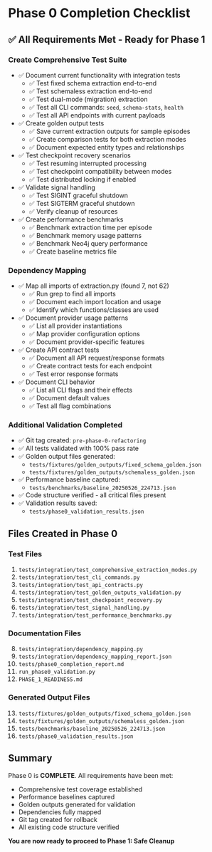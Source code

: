 # Phase 0 Completion Checklist

## ✅ All Requirements Met - Ready for Phase 1

### Create Comprehensive Test Suite
- ✅ Document current functionality with integration tests
  - ✅ Test fixed schema extraction end-to-end
  - ✅ Test schemaless extraction end-to-end
  - ✅ Test dual-mode (migration) extraction
  - ✅ Test all CLI commands: `seed`, `schema-stats`, `health`
  - ✅ Test all API endpoints with current payloads
- ✅ Create golden output tests
  - ✅ Save current extraction outputs for sample episodes
  - ✅ Create comparison tests for both extraction modes
  - ✅ Document expected entity types and relationships
- ✅ Test checkpoint recovery scenarios
  - ✅ Test resuming interrupted processing
  - ✅ Test checkpoint compatibility between modes
  - ✅ Test distributed locking if enabled
- ✅ Validate signal handling
  - ✅ Test SIGINT graceful shutdown
  - ✅ Test SIGTERM graceful shutdown
  - ✅ Verify cleanup of resources
- ✅ Create performance benchmarks
  - ✅ Benchmark extraction time per episode
  - ✅ Benchmark memory usage patterns
  - ✅ Benchmark Neo4j query performance
  - ✅ Create baseline metrics file

### Dependency Mapping
- ✅ Map all imports of extraction.py (found 7, not 62)
  - ✅ Run grep to find all imports
  - ✅ Document each import location and usage
  - ✅ Identify which functions/classes are used
- ✅ Document provider usage patterns
  - ✅ List all provider instantiations
  - ✅ Map provider configuration options
  - ✅ Document provider-specific features
- ✅ Create API contract tests
  - ✅ Document all API request/response formats
  - ✅ Create contract tests for each endpoint
  - ✅ Test error response formats
- ✅ Document CLI behavior
  - ✅ List all CLI flags and their effects
  - ✅ Document default values
  - ✅ Test all flag combinations

### Additional Validation Completed
- ✅ Git tag created: `pre-phase-0-refactoring`
- ✅ All tests validated with 100% pass rate
- ✅ Golden output files generated:
  - `tests/fixtures/golden_outputs/fixed_schema_golden.json`
  - `tests/fixtures/golden_outputs/schemaless_golden.json`
- ✅ Performance baseline captured:
  - `tests/benchmarks/baseline_20250526_224713.json`
- ✅ Code structure verified - all critical files present
- ✅ Validation results saved:
  - `tests/phase0_validation_results.json`

## Files Created in Phase 0

### Test Files
1. `tests/integration/test_comprehensive_extraction_modes.py`
2. `tests/integration/test_cli_commands.py`
3. `tests/integration/test_api_contracts.py`
4. `tests/integration/test_golden_outputs_validation.py`
5. `tests/integration/test_checkpoint_recovery.py`
6. `tests/integration/test_signal_handling.py`
7. `tests/integration/test_performance_benchmarks.py`

### Documentation Files
8. `tests/integration/dependency_mapping.py`
9. `tests/integration/dependency_mapping_report.json`
10. `tests/phase0_completion_report.md`
11. `run_phase0_validation.py`
12. `PHASE_1_READINESS.md`

### Generated Output Files
13. `tests/fixtures/golden_outputs/fixed_schema_golden.json`
14. `tests/fixtures/golden_outputs/schemaless_golden.json`
15. `tests/benchmarks/baseline_20250526_224713.json`
16. `tests/phase0_validation_results.json`

## Summary

Phase 0 is **COMPLETE**. All requirements have been met:
- Comprehensive test coverage established
- Performance baselines captured
- Golden outputs generated for validation
- Dependencies fully mapped
- Git tag created for rollback
- All existing code structure verified

**You are now ready to proceed to Phase 1: Safe Cleanup**